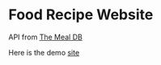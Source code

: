 # Food Recipe Website

API from [The Meal DB](https://www.themealdb.com/api.php)

Here is the demo [site](https://mealfin.netlify.app/)